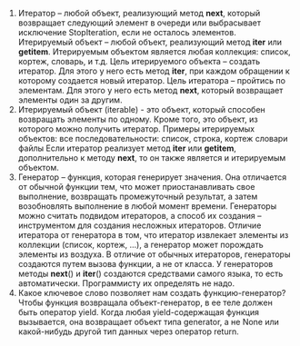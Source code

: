 1. Итератор – любой объект, реализующий метод __next__, который возвращает следующий элемент в очереди или выбрасывает исключение StopIteration, если не осталось элементов. Итерируемый объект – любой объект, реализующий метод __iter__ или __getitem__. Итерируемым объектом является любая коллекция: список, кортеж, словарь, и т.д. Цель итерируемого объекта – создать итератор. Для этого у него есть метод __iter__, при каждом обращении к которому создается новый итератор. Цель итератора – пройтись по элементам. Для этого у него есть метод __next__, который возвращает элементы один за другим.
2. Итерируемый объект (iterable) - это объект, который способен возвращать элементы по одному. Кроме того, это объект, из которого можно получить итератор. Примеры итерируемых объектов: все последовательности: список, строка, кортеж словари файлы Если итератор реализует метод __iter__ или __getitem__, дополнительно к методу __next__, то он также является и итерируемым объектом.
3. Генератор – функция, которая генерирует значения. Она отличается от обычной функции тем, что может приостанавливать свое выполнение, возвращать промежуточный результат, а затем возобновлять выполнение в любой момент времени. Генераторы можно считать подвидом итераторов, а способ их создания – инструментом для создания несложных итераторов. Отличие итератора от генератора в том, что итератор извлекает элементы из коллекции (список, кортеж, …), а генератор может порождать элементы из воздуха. В отличие от обычных итераторов, генераторы создаются путем вызова функции, а не от класса. У генераторов методы __next__() и __iter__() создаются средствами самого языка, то есть автоматически. Программисту их определять не надо.
4. Какое ключевое слово позволяет нам создать функцию-генератор? Чтобы функция возвращала объект-генератор, в ее теле должен быть оператор yield. Когда любая yield-содержащая функция вызывается, она возвращает объект типа generator, а не None или какой-нибудь другой тип данных через оператор return.
